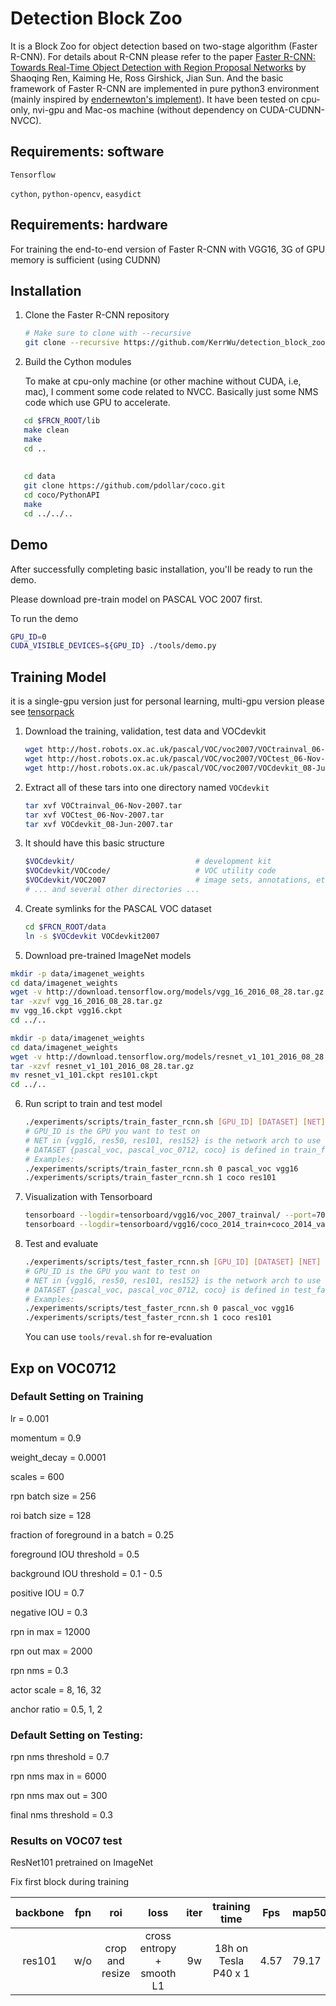 # Detection Block Zoo 

It is a Block Zoo for object detection based on two-stage algorithm (Faster R-CNN). For details about R-CNN please refer to the paper [Faster R-CNN: Towards Real-Time Object Detection with Region Proposal Networks](http://arxiv.org/pdf/1506.01497v3.pdf) by Shaoqing Ren, Kaiming He, Ross Girshick, Jian Sun. And the basic framework of Faster R-CNN are implemented in pure python3 environment (mainly inspired by [endernewton's implement](https://github.com/endernewton/tf-faster-rcnn)). It have been tested on cpu-only, nvi-gpu and Mac-os machine (without dependency on CUDA-CUDNN-NVCC).



## Requirements: software

``Tensorflow ``

``cython``, ``python-opencv``, ``easydict``



## Requirements: hardware

For training the end-to-end version of Faster R-CNN with VGG16, 3G of GPU memory is sufficient (using CUDNN)

## Installation 

1. Clone the Faster R-CNN repository

   ```bash
   # Make sure to clone with --recursive
   git clone --recursive https://github.com/KerrWu/detection_block_zoo.git
   ```

   

2. Build the Cython modules

   To make at cpu-only machine (or other machine without CUDA, i.e, mac), I comment some code related to NVCC. Basically just some NMS code which use GPU to accelerate.
   
   
   
```bash
   cd $FRCN_ROOT/lib
   make clean
   make
   cd ..
   
   
   cd data
   git clone https://github.com/pdollar/coco.git
   cd coco/PythonAPI
   make
   cd ../../..
```

   

   

   

   

## Demo

After successfully completing basic installation, you'll be ready to run the demo.

Please download pre-train model on PASCAL VOC 2007 first.

To run the demo

```bash
GPU_ID=0
CUDA_VISIBLE_DEVICES=${GPU_ID} ./tools/demo.py
```





## Training Model

it is a single-gpu version just for personal learning, multi-gpu version please see [tensorpack](https://github.com/tensorpack/tensorpack/tree/master/examples/FasterRCNN)	



1. Download the training, validation, test data and VOCdevkit

   ```bash
   wget http://host.robots.ox.ac.uk/pascal/VOC/voc2007/VOCtrainval_06-Nov-2007.tar
   wget http://host.robots.ox.ac.uk/pascal/VOC/voc2007/VOCtest_06-Nov-2007.tar
   wget http://host.robots.ox.ac.uk/pascal/VOC/voc2007/VOCdevkit_08-Jun-2007.tar
   ```
   

   
2. Extract all of these tars into one directory named `VOCdevkit`

   ```bash
   tar xvf VOCtrainval_06-Nov-2007.tar
   tar xvf VOCtest_06-Nov-2007.tar
   tar xvf VOCdevkit_08-Jun-2007.tar
   ```

   

3. It should have this basic structure

   ```bash
   $VOCdevkit/                           # development kit
   $VOCdevkit/VOCcode/                   # VOC utility code
   $VOCdevkit/VOC2007                    # image sets, annotations, etc.
   # ... and several other directories ...
   ```

   

4. Create symlinks for the PASCAL VOC dataset

   ```bash
   cd $FRCN_ROOT/data
   ln -s $VOCdevkit VOCdevkit2007
   ```

   

5. Download pre-trained ImageNet models
  
```bash
mkdir -p data/imagenet_weights
cd data/imagenet_weights
wget -v http://download.tensorflow.org/models/vgg_16_2016_08_28.tar.gz
tar -xzvf vgg_16_2016_08_28.tar.gz
mv vgg_16.ckpt vgg16.ckpt
cd ../..
```

   ```bash
mkdir -p data/imagenet_weights
cd data/imagenet_weights
wget -v http://download.tensorflow.org/models/resnet_v1_101_2016_08_28.tar.gz
tar -xzvf resnet_v1_101_2016_08_28.tar.gz
mv resnet_v1_101.ckpt res101.ckpt
cd ../..
   ```

   

6. Run script to train and test model

   ```bash
   ./experiments/scripts/train_faster_rcnn.sh [GPU_ID] [DATASET] [NET]
   # GPU_ID is the GPU you want to test on
   # NET in {vgg16, res50, res101, res152} is the network arch to use
   # DATASET {pascal_voc, pascal_voc_0712, coco} is defined in train_faster_rcnn.sh
   # Examples:
   ./experiments/scripts/train_faster_rcnn.sh 0 pascal_voc vgg16
   ./experiments/scripts/train_faster_rcnn.sh 1 coco res101
   ```

   

7. Visualization with Tensorboard

   ```bash
   tensorboard --logdir=tensorboard/vgg16/voc_2007_trainval/ --port=7001 &
   tensorboard --logdir=tensorboard/vgg16/coco_2014_train+coco_2014_valminusminival/ --port=7002 &
   ```

   
   
8. Test and evaluate

   ```bash
   ./experiments/scripts/test_faster_rcnn.sh [GPU_ID] [DATASET] [NET]
   # GPU_ID is the GPU you want to test on
   # NET in {vgg16, res50, res101, res152} is the network arch to use
   # DATASET {pascal_voc, pascal_voc_0712, coco} is defined in test_faster_rcnn.sh
   # Examples:
   ./experiments/scripts/test_faster_rcnn.sh 0 pascal_voc vgg16
   ./experiments/scripts/test_faster_rcnn.sh 1 coco res101
   ```

   You can use `tools/reval.sh` for re-evaluation

   

   



## Exp on VOC0712



### Default Setting on Training

lr = 0.001

momentum = 0.9

weight_decay = 0.0001

scales = 600

rpn batch size = 256

roi batch size = 128

fraction of foreground in a batch = 0.25

foreground IOU threshold = 0.5

background IOU threshold = 0.1 - 0.5

positive IOU = 0.7

negative IOU = 0.3

rpn in max = 12000

rpn out max = 2000

rpn nms = 0.3

actor scale = 8, 16, 32

anchor ratio = 0.5, 1, 2





### Default Setting on Testing:

rpn nms threshold = 0.7

rpn nms max in = 6000

rpn nms max out = 300

final nms threshold = 0.3





### Results on VOC07 test

ResNet101 pretrained on ImageNet

Fix first block during training 

| backbone | fpn  |       roi       |           loss            | iter |    training time     | Fps  | map50 | map70 | map90 |
| :------: | :--: | :-------------: | :-----------------------: | :--: | :------------------: | ---- | ----- | ----- | ----- |
|  res101  | w/o  | crop and resize | cross entropy + smooth L1 |  9w  | 18h on Tesla P40 x 1 | 4.57 | 79.17 | 61.99 | 10.48 |







